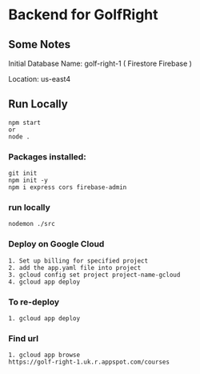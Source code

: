 # Backend for GolfRight

## Some Notes

Initial Database Name: golf-right-1 ( Firestore Firebase )

Location: us-east4

## Run Locally

    npm start
    or
    node .

### Packages installed:

    git init
    npm init -y
    npm i express cors firebase-admin

### run locally

    nodemon ./src

### Deploy on Google Cloud

    1. Set up billing for specified project
    2. add the app.yaml file into project
    3. gcloud config set project project-name-gcloud
    4. gcloud app deploy

### To re-deploy

    1. gcloud app deploy

### Find url

    1. gcloud app browse
    https://golf-right-1.uk.r.appspot.com/courses
